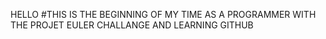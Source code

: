 HELLO
#THIS IS THE BEGINNING OF MY TIME AS A PROGRAMMER WITH THE PROJET EULER CHALLANGE AND LEARNING GITHUB
